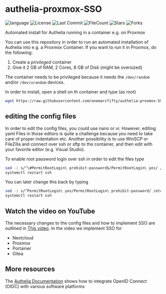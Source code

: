 # authelia-proxmox-SSO

![language](https://img.shields.io/github/languages/top/onemarcfifty/authelia-proxmox-SSO)    ![License](https://img.shields.io/github/license/onemarcfifty/authelia-proxmox-SSO)    ![Last Commit](https://img.shields.io/github/last-commit/onemarcfifty/authelia-proxmox-SSO)     ![FileCount](https://img.shields.io/github/directory-file-count/onemarcfifty/authelia-proxmox-SSO)    ![Stars](https://img.shields.io/github/stars/onemarcfifty/authelia-proxmox-SSO)    ![Forks](https://img.shields.io/github/forks/onemarcfifty/authelia-proxmox-SSO)

Automated install for Authelia running in a container e.g. on Proxmox

You can use this repository in order to run an automated installation of Authelia into e.g. a Proxmox Container. If you want to run it in Proxmox, do the following:

1. Create a _privileged_ container
2. Give it 2 GB of RAM, 2 Cores, 8 GB of Disk (might be oversized)

The container needs to be privileged because it needs the `/dev/random` and/or `/dev/urandom` devices.

In order to install, open a shell on th container and type (as root)
```bash
wget https://raw.githubusercontent.com/onemarcfifty/authelia-proxmox-SSO/main/deploy_authelia.sh ; bash ./deploy_authelia.sh
```

## editing the config files

In order to edit the config files, you could use nano or vi. However, editing yaml Files in those editors is quite a challenge because you need to take care of proper indentation etc. Another possibility is to use WinSCP or FileZilla and connect over ssh or sftp to the container, and then edit with your favorite editor (e.g. Visual Studio).

To enable root password login over ssh in order to edit the files type
```bash
sed -i s/^\#PermitRootLogin\ prohibit-password$/PermitRootLogin\ yes/ /etc/ssh/sshd_config 
systemctl restart ssh
```

You can later change this back by typing
```bash
sed -i s/^PermitRootLogin\ yes/PermitRootLogin\ prohibit-password/ /etc/ssh/sshd_config 
systemctl restart ssh
```

## Watch the video on YouTube

The necessary changes to the config files and how to implement SSO are outlined in [This video](https://youtu.be/FMMCLt9TM2U). In the video we implement SSO for 

- Nextcloud
- Proxmox
- Portainer
- Gitea

## More resources

The [Authelia Documentation](https://www.authelia.com/integration/openid-connect/introduction/) shows how to integrate OpenID Connect (OIDC) with various software platforms

